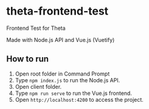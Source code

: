 # theta-frontend-test
Frontend Test for Theta

Made with Node.js API and Vue.js (Vuetify)

## How to run

1. Open root folder in Command Prompt
2. Type ```npm index.js``` to run the Node.js API.
3. Open client folder.
4. Type ```npm run serve``` to run the Vue.js frontend.
5. Open ```http://localhost:4200``` to access the project.
